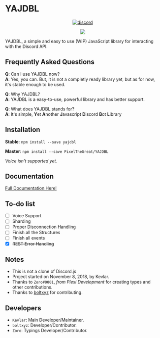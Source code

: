 # YAJDBL
<div align="center">
  <a href="https://discordapp.com/invite/HKV8qaz"><img src="https://discordapp.com/api/guilds/515532750279933954/embed.png" alt="discord" /></a>  
  
<a href="https://nodei.co/npm/yajdbl/"><img src="https://nodei.co/npm/yajdbl.png?downloads=true&downloadRank=true&stars=true"></a>  
</div>

YAJDBL, a simple and easy to use (WIP) JavaScript library for interacting with the Discord API.

## Frequently Asked Questions
**Q**: Can I use YAJDBL now?  
**A**: Yes, you can. But, it is not a completly ready library yet, but as for now, it's stable enough to be used.

**Q**: Why YAJDBL?  
**A**: YAJDBL is a easy-to-use, powerful library and has better support.  

**Q**: What does YAJDBL stands for?  
**A**: It's simple, **Y**et **A**nother **J**avascript **D**iscord **B**ot **L**ibrary 

## Installation
**Stable**: `npm install --save yajdbl`

**Master**: `npm install --save PixelTheGreat/YAJDBL`

*Voice isn't supported yet.*

## Documentation
[Full Documentation Here!](https://yajdbl.js.org/)

## To-do list  
- [ ] Voice Support  
- [ ] Sharding  
- [ ] Proper Disconnection Handling  
- [ ] Finish all the Structures  
- [ ] Finish all events
- [x] ~~REST Error Handling~~

## Notes
- This is not a clone of Discord.js
- Project started on November 8, 2018,  by Kevlar.
- Thanks to `Zoro#0001`, *from Plexi Development* for creating types and other contributions.
- Thanks to [boltxyz](https://github.com/boltxyz) for contributing.

## Developers
- `Kevlar`: Main Developer/Maintainer. 
- `boltxyz`: Developer/Contributor.
- `Zoro`: Typings Developer/Contributor.
